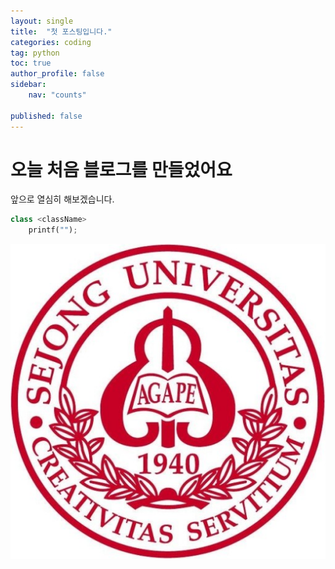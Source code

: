 ```yaml
---
layout: single
title:  "첫 포스팅입니다."
categories: coding
tag: python
toc: true
author_profile: false
sidebar:
    nav: "counts"

published: false
---
```


# 오늘 처음 블로그를 만들었어요

앞으로 열심히 해보겠습니다.

```python
class <className>
    printf("");

```

![](\assets\images\sejong.jpg)